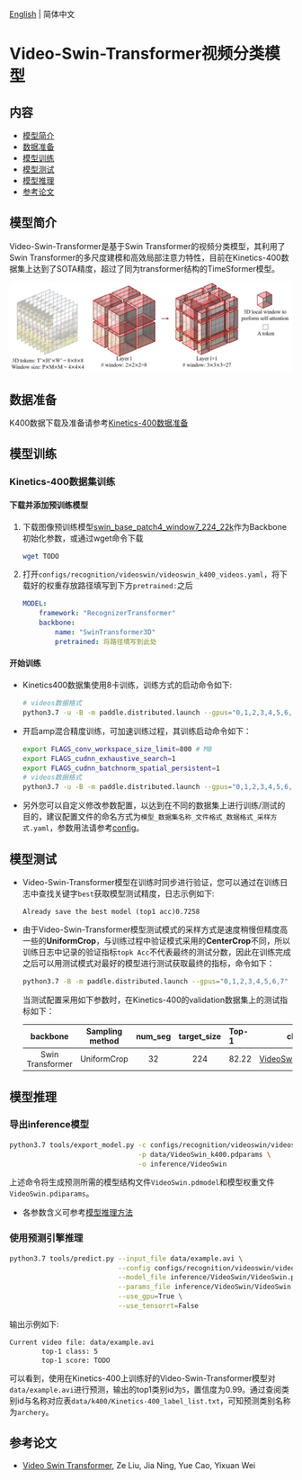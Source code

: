 [English](../../../en/model_zoo/recognition/videoswin.md) | 简体中文

# Video-Swin-Transformer视频分类模型

## 内容

- [模型简介](#模型简介)
- [数据准备](#数据准备)
- [模型训练](#模型训练)
- [模型测试](#模型测试)
- [模型推理](#模型推理)
- [参考论文](#参考论文)


## 模型简介

Video-Swin-Transformer是基于Swin Transformer的视频分类模型，其利用了Swin Transformer的多尺度建模和高效局部注意力特性，目前在Kinetics-400数据集上达到了SOTA精度，超过了同为transformer结构的TimeSformer模型。


![VideoSwin](../../../images/videoswin.jpg)

## 数据准备

K400数据下载及准备请参考[Kinetics-400数据准备](../../dataset/k400.md)


## 模型训练

### Kinetics-400数据集训练

#### 下载并添加预训练模型

1. 下载图像预训练模型[swin_base_patch4_window7_224_22k](TODO)作为Backbone初始化参数，或通过wget命令下载

   ```bash
   wget TODO
   ```

2. 打开`configs/recognition/videoswin/videoswin_k400_videos.yaml`，将下载好的权重存放路径填写到下方`pretrained:`之后

    ```yaml
    MODEL:
        framework: "RecognizerTransformer"
        backbone:
            name: "SwinTransformer3D"
            pretrained: 将路径填写到此处
    ```

#### 开始训练

- Kinetics400数据集使用8卡训练，训练方式的启动命令如下:

    ```bash
    # videos数据格式
    python3.7 -u -B -m paddle.distributed.launch --gpus="0,1,2,3,4,5,6,7"  --log_dir=log_videoswin main.py --validate -c configs/recognition/videoswin/videoswin_k400_videos.yaml
    ```

- 开启amp混合精度训练，可加速训练过程，其训练启动命令如下：

    ```bash
    export FLAGS_conv_workspace_size_limit=800 # MB
    export FLAGS_cudnn_exhaustive_search=1
    export FLAGS_cudnn_batchnorm_spatial_persistent=1
    # videos数据格式
    python3.7 -u -B -m paddle.distributed.launch --gpus="0,1,2,3,4,5,6,7"  --log_dir=log_videoswin main.py --amp --validate -c configs/recognition/videoswin/videoswin_k400_videos.yaml
    ```

- 另外您可以自定义修改参数配置，以达到在不同的数据集上进行训练/测试的目的，建议配置文件的命名方式为`模型_数据集名称_文件格式_数据格式_采样方式.yaml`，参数用法请参考[config](../../tutorials/config.md)。


## 模型测试

- Video-Swin-Transformer模型在训练时同步进行验证，您可以通过在训练日志中查找关键字`best`获取模型测试精度，日志示例如下:

  ```
  Already save the best model (top1 acc)0.7258
  ```

- 由于Video-Swin-Transformer模型测试模式的采样方式是速度稍慢但精度高一些的**UniformCrop**，与训练过程中验证模式采用的**CenterCrop**不同，所以训练日志中记录的验证指标`topk Acc`不代表最终的测试分数，因此在训练完成之后可以用测试模式对最好的模型进行测试获取最终的指标，命令如下：

  ```bash
  python3.7 -B -m paddle.distributed.launch --gpus="0,1,2,3,4,5,6,7"  --log_dir=log_videoswin  main.py  --test -c configs/recognition/videoswin/videoswin_k400_videos.yaml -w "output/VideoSwin/VideoSwin_best.pdparams"
  ```


  当测试配置采用如下参数时，在Kinetics-400的validation数据集上的测试指标如下：

   |      backbone      | Sampling method | num_seg | target_size | Top-1 |                         checkpoints                          |
   | :----------------: | :-------------: | :-----: | :---------: | :---- | :----------------------------------------------------------: |
   | Swin Transformer |   UniformCrop   |   32    |     224     | 82.22 | [VideoSwin_k400.pdparams](TODO) |


## 模型推理

### 导出inference模型

```bash
python3.7 tools/export_model.py -c configs/recognition/videoswin/videoswin_k400_videos.yaml \
                                -p data/VideoSwin_k400.pdparams \
                                -o inference/VideoSwin
```

上述命令将生成预测所需的模型结构文件`VideoSwin.pdmodel`和模型权重文件`VideoSwin.pdiparams`。

- 各参数含义可参考[模型推理方法](../../start.md#2-模型推理)

### 使用预测引擎推理

```bash
python3.7 tools/predict.py --input_file data/example.avi \
                           --config configs/recognition/videoswin/videoswin_k400_videos.yaml \
                           --model_file inference/VideoSwin/VideoSwin.pdmodel \
                           --params_file inference/VideoSwin/VideoSwin.pdiparams \
                           --use_gpu=True \
                           --use_tensorrt=False
```

输出示例如下:

```
Current video file: data/example.avi
        top-1 class: 5
        top-1 score: TODO
```

可以看到，使用在Kinetics-400上训练好的Video-Swin-Transformer模型对`data/example.avi`进行预测，输出的top1类别id为`5`，置信度为0.99。通过查阅类别id与名称对应表`data/k400/Kinetics-400_label_list.txt`，可知预测类别名称为`archery`。

## 参考论文

- [Video Swin Transformer](https://arxiv.org/pdf/2106.13230.pdf), Ze Liu, Jia Ning, Yue Cao, Yixuan Wei
